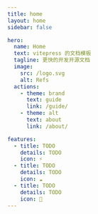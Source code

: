 ```yaml
---
title: home
layout: home
sidebar: false

hero:
  name: Home
  text: vitepress 的文档模板
  tagline: 更快的开发开源文档
  image:
    src: /logo.svg
    alt: Refs
  actions:
    - theme: brand
      text: guide
      link: /guide/
    - theme: alt
      text: about
      link: /about/

features:
  - title: TODO
    details: TODO
    icon: ⚡
  - title: TODO
    details: TODO
    icon: ☁️
  - title: TODO
    details: TODO
    icon: 🚀
---
```

